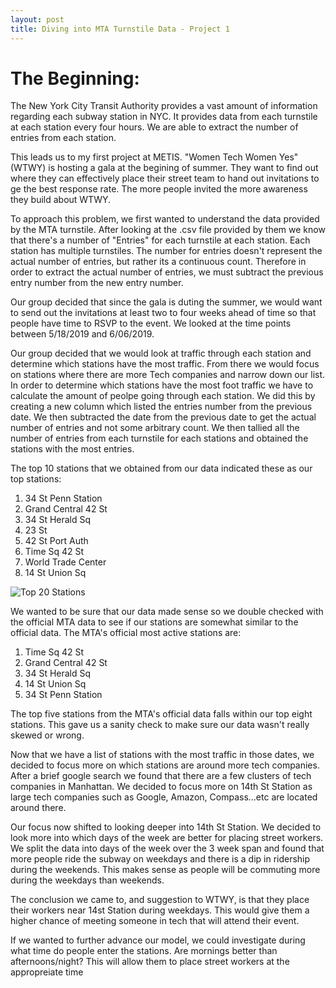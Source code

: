 ```yaml
---
layout: post
title: Diving into MTA Turnstile Data - Project 1
---
```


<h1 style="font-size:200%;">
The  Beginning:
</h1>

The New York City Transit Authority provides a vast amount of information regarding each subway station in NYC. It provides data from each turnstile at each station every four hours. We are able to extract the number of entries from each station. 

This leads us to my first project at METIS. "Women Tech Women Yes" (WTWY) is hosting a gala at the begining of summer. They want to find out where they can effectively place their street team to hand out invitations to ge the best response rate. The more people invited the more awareness they build about WTWY. 

To approach this problem, we first wanted to understand the data provided by the MTA turnstile. After looking at the .csv file provided by them we know that there's a number of "Entries" for each turnstile at each station. Each station has multiple turnstiles. The number for entries doesn't represent the actual number of entries, but rather its a continuous count. Therefore in order to extract the actual number of entries, we must subtract the previous entry number from the new entry number. 

Our group decided that since the gala is duting the summer, we would want to send out the invitations at least two to four weeks ahead of time so that people have time to RSVP to the event. We looked at the time points between 5/18/2019 and 6/06/2019. 

Our group decided that we would look at traffic through each station and determine which stations have the most traffic. From there we would focus on stations where there are more Tech companies and narrow down our list. In order to determine which stations have the most foot traffic we have to calculate the amount of peolpe going through each station. We did this by creating a new column which listed the entries number from the previous date. We then subtracted the date from the previous date to get the actual number of entries and not some arbitrary count. We then tallied all the number of entries from each turnstile for each stations and obtained the stations with the most entries. 

The top 10 stations that we obtained from our data indicated these as our top stations:

1. 34 St Penn Station
2. Grand Central 42 St
3. 34 St Herald Sq
4. 23 St
5. 42 St Port Auth
6. Time Sq 42 St
7. World Trade Center
8. 14 St Union Sq

![Top 20 Stations]({{sodas32.github.io}}/images/top20bar.png)

We wanted to be sure that our data made sense so we double checked with the official MTA data to see if our stations are somewhat similar to the official data. The MTA's official most active stations are: 

1. Time Sq 42 St
2. Grand Central 42 St
3. 34 St Herald Sq
4. 14 St Union Sq
5. 34 St Penn Station

The top five stations from the MTA's official data falls within our top eight stations. This gave us a sanity check to make sure our data wasn't really skewed or wrong. 

Now that we have a list of stations with the most traffic in those dates, we decided to focus more on which stations are around more tech companies. After a brief google search we found that there are a few clusters of tech companies in Manhattan. We decided to focus more on 14th St Station as large tech companies such as Google, Amazon, Compass...etc are located around there. 

Our focus now shifted to looking deeper into 14th St Station. We decided to look more into which days of the week are better for placing street workers. We split the data into days of the week over the 3 week span and found that more people ride the subway on weekdays and there is a dip in ridership during the weekends. This makes sense as people will be commuting more during the weekdays than weekends. 

The conclusion we came to, and suggestion to WTWY, is that they place their workers near 14st Station during weekdays. This would give them a higher chance of meeting someone in tech that will attend their event. 

If we wanted to further advance our model, we could investigate during what time do people enter the stations. Are mornings better than afternoons/night? This will allow them to place street workers at the appropreiate time 


